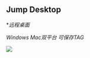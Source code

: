 ## Jump Desktop
	
**远程桌面*

*Windows Mac双平台*
*可保存TAG*

![](https://github.com/JustVita/Excellent-software/blob/master/Mac/screenshot/toolsScreenshot/jumpDesktop.jpg)